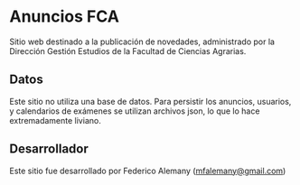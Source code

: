 # Anuncios FCA


Sitio web destinado a la publicación de novedades, administrado por la Dirección Gestión Estudios de la Facultad de Ciencias Agrarias.

## Datos

Este sitio no utiliza una base de datos. Para persistir los anuncios, usuarios, y calendarios de exámenes se utilizan archivos json, lo que lo hace extremadamente liviano.

## Desarrollador
Este sitio fue desarrollado por Federico Alemany (mfalemany@gmail.com)
